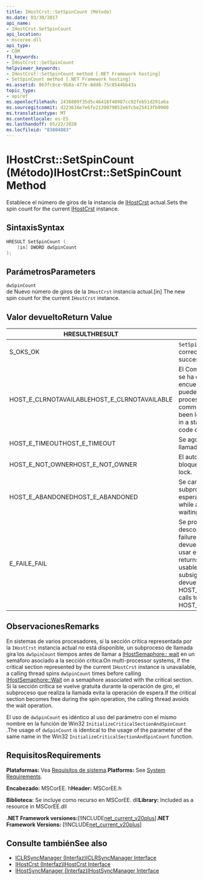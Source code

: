 ```yaml
---
title: IHostCrst::SetSpinCount (Método)
ms.date: 03/30/2017
api_name:
- IHostCrst.SetSpinCount
api_location:
- mscoree.dll
api_type:
- COM
f1_keywords:
- IHostCrst::SetSpinCount
helpviewer_keywords:
- IHostCrst::SetSpinCount method [.NET Framework hosting]
- SetSpinCount method [.NET Framework hosting]
ms.assetid: 863fc8ce-9b8a-477e-8dd8-75c8544bb43a
topic_type:
- apiref
ms.openlocfilehash: 2436809f35d5c46416f48987cc92feb51d291a6a
ms.sourcegitcommit: d223616e7e6fe2139079052e6fcbe25413fb9900
ms.translationtype: MT
ms.contentlocale: es-ES
ms.lasthandoff: 05/22/2020
ms.locfileid: "83804883"
---
```

# <a name="ihostcrstsetspincount-method"></a><span data-ttu-id="2c7b6-102">IHostCrst::SetSpinCount (Método)</span><span class="sxs-lookup"><span data-stu-id="2c7b6-102">IHostCrst::SetSpinCount Method</span></span>
<span data-ttu-id="2c7b6-103">Establece el número de giros de la instancia de [IHostCrst](ihostcrst-interface.md) actual.</span><span class="sxs-lookup"><span data-stu-id="2c7b6-103">Sets the spin count for the current [IHostCrst](ihostcrst-interface.md) instance.</span></span>  
  
## <a name="syntax"></a><span data-ttu-id="2c7b6-104">Sintaxis</span><span class="sxs-lookup"><span data-stu-id="2c7b6-104">Syntax</span></span>  
  
```cpp  
HRESULT SetSpinCount (  
    [in] DWORD dwSpinCount  
);  
```  
  
## <a name="parameters"></a><span data-ttu-id="2c7b6-105">Parámetros</span><span class="sxs-lookup"><span data-stu-id="2c7b6-105">Parameters</span></span>  
 `dwSpinCount`  
 <span data-ttu-id="2c7b6-106">de Nuevo número de giros de la `IHostCrst` instancia actual.</span><span class="sxs-lookup"><span data-stu-id="2c7b6-106">[in] The new spin count for the current `IHostCrst` instance.</span></span>  
  
## <a name="return-value"></a><span data-ttu-id="2c7b6-107">Valor devuelto</span><span class="sxs-lookup"><span data-stu-id="2c7b6-107">Return Value</span></span>  
  
|<span data-ttu-id="2c7b6-108">HRESULT</span><span class="sxs-lookup"><span data-stu-id="2c7b6-108">HRESULT</span></span>|<span data-ttu-id="2c7b6-109">Descripción</span><span class="sxs-lookup"><span data-stu-id="2c7b6-109">Description</span></span>|  
|-------------|-----------------|  
|<span data-ttu-id="2c7b6-110">S_OK</span><span class="sxs-lookup"><span data-stu-id="2c7b6-110">S_OK</span></span>|<span data-ttu-id="2c7b6-111">`SetSpinCount`se devolvió correctamente.</span><span class="sxs-lookup"><span data-stu-id="2c7b6-111">`SetSpinCount` returned successfully.</span></span>|  
|<span data-ttu-id="2c7b6-112">HOST_E_CLRNOTAVAILABLE</span><span class="sxs-lookup"><span data-stu-id="2c7b6-112">HOST_E_CLRNOTAVAILABLE</span></span>|<span data-ttu-id="2c7b6-113">El Common Language Runtime (CLR) no se ha cargado en un proceso o el CLR se encuentra en un estado en el que no puede ejecutar código administrado ni procesar la llamada correctamente.</span><span class="sxs-lookup"><span data-stu-id="2c7b6-113">The common language runtime (CLR) has not been loaded into a process, or the CLR is in a state in which it cannot run managed code or process the call successfully.</span></span>|  
|<span data-ttu-id="2c7b6-114">HOST_E_TIMEOUT</span><span class="sxs-lookup"><span data-stu-id="2c7b6-114">HOST_E_TIMEOUT</span></span>|<span data-ttu-id="2c7b6-115">Se agotó el tiempo de espera de la llamada.</span><span class="sxs-lookup"><span data-stu-id="2c7b6-115">The call timed out.</span></span>|  
|<span data-ttu-id="2c7b6-116">HOST_E_NOT_OWNER</span><span class="sxs-lookup"><span data-stu-id="2c7b6-116">HOST_E_NOT_OWNER</span></span>|<span data-ttu-id="2c7b6-117">El autor de la llamada no posee el bloqueo.</span><span class="sxs-lookup"><span data-stu-id="2c7b6-117">The caller does not own the lock.</span></span>|  
|<span data-ttu-id="2c7b6-118">HOST_E_ABANDONED</span><span class="sxs-lookup"><span data-stu-id="2c7b6-118">HOST_E_ABANDONED</span></span>|<span data-ttu-id="2c7b6-119">Se canceló un evento mientras un subproceso o fibra bloqueados estaba esperando en él.</span><span class="sxs-lookup"><span data-stu-id="2c7b6-119">An event was canceled while a blocked thread or fiber was waiting on it.</span></span>|  
|<span data-ttu-id="2c7b6-120">E_FAIL</span><span class="sxs-lookup"><span data-stu-id="2c7b6-120">E_FAIL</span></span>|<span data-ttu-id="2c7b6-121">Se produjo un error grave desconocido.</span><span class="sxs-lookup"><span data-stu-id="2c7b6-121">An unknown catastrophic failure occurred.</span></span> <span data-ttu-id="2c7b6-122">Cuando un método devuelve E_FAIL, CLR ya no se puede usar en el proceso.</span><span class="sxs-lookup"><span data-stu-id="2c7b6-122">When a method returns E_FAIL, the CLR is no longer usable within the process.</span></span> <span data-ttu-id="2c7b6-123">Las llamadas subsiguientes a métodos de hospedaje devuelven HOST_E_CLRNOTAVAILABLE.</span><span class="sxs-lookup"><span data-stu-id="2c7b6-123">Subsequent calls to hosting methods return HOST_E_CLRNOTAVAILABLE.</span></span>|  
  
## <a name="remarks"></a><span data-ttu-id="2c7b6-124">Observaciones</span><span class="sxs-lookup"><span data-stu-id="2c7b6-124">Remarks</span></span>  
 <span data-ttu-id="2c7b6-125">En sistemas de varios procesadores, si la sección crítica representada por la `IHostCrst` instancia actual no está disponible, un subproceso de llamada gira los `dwSpinCount` tiempos antes de llamar a [IHostSemaphore:: wait](ihostsemaphore-wait-method.md) en un semáforo asociado a la sección crítica.</span><span class="sxs-lookup"><span data-stu-id="2c7b6-125">On multi-processor systems, if the critical section represented by the current `IHostCrst` instance is unavailable, a calling thread spins `dwSpinCount` times before calling [IHostSemaphore::Wait](ihostsemaphore-wait-method.md) on a semaphore associated with the critical section.</span></span> <span data-ttu-id="2c7b6-126">Si la sección crítica se vuelve gratuita durante la operación de giro, el subproceso que realiza la llamada evita la operación de espera.</span><span class="sxs-lookup"><span data-stu-id="2c7b6-126">If the critical section becomes free during the spin operation, the calling thread avoids the wait operation.</span></span>  
  
 <span data-ttu-id="2c7b6-127">El uso de `dwSpinCount` es idéntico al uso del parámetro con el mismo nombre en la función de Win32 `InitializeCriticalSectionAndSpinCount` .</span><span class="sxs-lookup"><span data-stu-id="2c7b6-127">The usage of `dwSpinCount` is identical to the usage of the parameter of the same name in the Win32 `InitializeCriticalSectionAndSpinCount` function.</span></span>  
  
## <a name="requirements"></a><span data-ttu-id="2c7b6-128">Requisitos</span><span class="sxs-lookup"><span data-stu-id="2c7b6-128">Requirements</span></span>  
 <span data-ttu-id="2c7b6-129">**Plataformas:** Vea [Requisitos de sistema](../../get-started/system-requirements.md).</span><span class="sxs-lookup"><span data-stu-id="2c7b6-129">**Platforms:** See [System Requirements](../../get-started/system-requirements.md).</span></span>  
  
 <span data-ttu-id="2c7b6-130">**Encabezado:** MSCorEE. h</span><span class="sxs-lookup"><span data-stu-id="2c7b6-130">**Header:** MSCorEE.h</span></span>  
  
 <span data-ttu-id="2c7b6-131">**Biblioteca:** Se incluye como recurso en MSCorEE. dll</span><span class="sxs-lookup"><span data-stu-id="2c7b6-131">**Library:** Included as a resource in MSCorEE.dll</span></span>  
  
 <span data-ttu-id="2c7b6-132">**.NET Framework versiones:**[!INCLUDE[net_current_v20plus](../../../../includes/net-current-v20plus-md.md)]</span><span class="sxs-lookup"><span data-stu-id="2c7b6-132">**.NET Framework Versions:** [!INCLUDE[net_current_v20plus](../../../../includes/net-current-v20plus-md.md)]</span></span>  
  
## <a name="see-also"></a><span data-ttu-id="2c7b6-133">Consulte también</span><span class="sxs-lookup"><span data-stu-id="2c7b6-133">See also</span></span>

- [<span data-ttu-id="2c7b6-134">ICLRSyncManager (Interfaz)</span><span class="sxs-lookup"><span data-stu-id="2c7b6-134">ICLRSyncManager Interface</span></span>](iclrsyncmanager-interface.md)
- [<span data-ttu-id="2c7b6-135">IHostCrst (Interfaz)</span><span class="sxs-lookup"><span data-stu-id="2c7b6-135">IHostCrst Interface</span></span>](ihostcrst-interface.md)
- [<span data-ttu-id="2c7b6-136">IHostSyncManager (Interfaz)</span><span class="sxs-lookup"><span data-stu-id="2c7b6-136">IHostSyncManager Interface</span></span>](ihostsyncmanager-interface.md)

